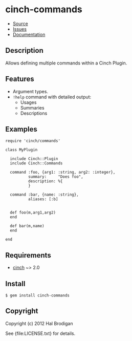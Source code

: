 # cinch-commands

* [Source](https://github.com/postmodern/cinch-commands)
* [Issues](https://github.com/postmodern/cinch-commands/issues)
* [Documentation](http://rubydoc.info/gems/cinch-commands/frames)

## Description

Allows defining multiple commands within a Cinch Plugin.

## Features

* Argument types.
* `!help` command with detailed output:
  * Usages
  * Summaries
  * Descriptions

## Examples

    require 'cinch/commands'

    class MyPlugin

      include Cinch::Plugin
      include Cinch::Commands

      command :foo, {arg1: :string, arg2: :integer},
              summary:     "Does foo",
              description: %{
              }

      command :bar, {name: :string},
              aliases: [:b]


      def foo(m,arg1,arg2)
      end

      def bar(m,name)
      end

    end

## Requirements

* [cinch][1] ~> 2.0

## Install

    $ gem install cinch-commands

## Copyright

Copyright (c) 2012 Hal Brodigan

See {file:LICENSE.txt} for details.

[1]: https://github.com/cinchrb/cinch#readme
